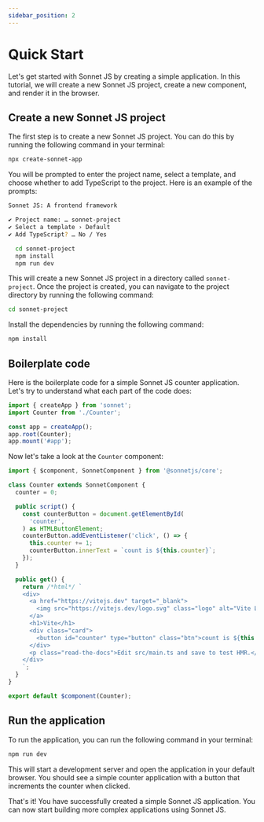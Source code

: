 ```yaml
---
sidebar_position: 2
---
```


# Quick Start

Let's get started with Sonnet JS by creating a simple application. In this tutorial, we will create a new Sonnet JS project, create a new component, and render it in the browser.

## Create a new Sonnet JS project

The first step is to create a new Sonnet JS project. You can do this by running the following command in your terminal:

```bash
npx create-sonnet-app
```

You will be prompted to enter the project name, select a template, and choose whether to add TypeScript to the project. Here is an example of the prompts:

```bash
Sonnet JS: A frontend framework

✔ Project name: … sonnet-project
✔ Select a template › Default
✔ Add TypeScript? … No / Yes

  cd sonnet-project
  npm install
  npm run dev
```

This will create a new Sonnet JS project in a directory called `sonnet-project`. Once the project is created, you can navigate to the project directory by running the following command:

```bash
cd sonnet-project
```

Install the dependencies by running the following command:

```bash
npm install
```

## Boilerplate code

Here is the boilerplate code for a simple Sonnet JS counter application. Let's try to understand what each part of the code does:

```typescript title=src/main.ts
import { createApp } from 'sonnet';
import Counter from './Counter';

const app = createApp();
app.root(Counter);
app.mount('#app');
```

Now let's take a look at the `Counter` component:

```typescript title=src/Counter.ts
import { $component, SonnetComponent } from '@sonnetjs/core';

class Counter extends SonnetComponent {
  counter = 0;

  public script() {
    const counterButton = document.getElementById(
      'counter',
    ) as HTMLButtonElement;
    counterButton.addEventListener('click', () => {
      this.counter += 1;
      counterButton.innerText = `count is ${this.counter}`;
    });
  }

  public get() {
    return /*html*/ `
    <div>
      <a href="https://vitejs.dev" target="_blank">
        <img src="https://vitejs.dev/logo.svg" class="logo" alt="Vite Logo" />
      </a>
      <h1>Vite</h1>
      <div class="card">
        <button id="counter" type="button" class="btn">count is ${this.counter}</button>
      </div>
      <p class="read-the-docs">Edit src/main.ts and save to test HMR.</p>
    </div>
    `;
  }
}

export default $component(Counter);
```

## Run the application

To run the application, you can run the following command in your terminal:

```bash
npm run dev
```

This will start a development server and open the application in your default browser. You should see a simple counter application with a button that increments the counter when clicked.

That's it! You have successfully created a simple Sonnet JS application. You can now start building more complex applications using Sonnet JS. 

